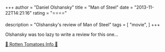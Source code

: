 +++
author = "Daniel Olshansky"
title = "Man of Steel"
date = "2013-11-22T14:21:16"
rating = "⭐⭐⭐⭐"

description = "Olshansky's review of Man of Steel"
tags = [
    "movie",
]
+++


Olshansky was too lazy to write a review for this one...

[🍅 Rotten Tomatoes Info 🍅](https://www.rottentomatoes.com//m/superman_man_of_steel)